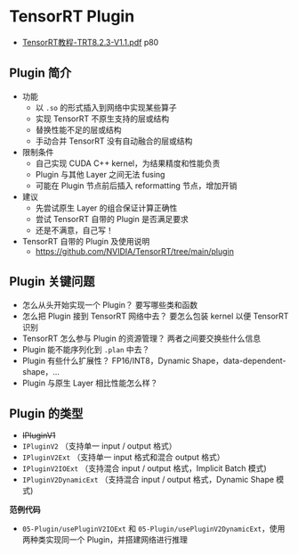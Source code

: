 # TensorRT Plugin
+ [TensorRT教程-TRT8.2.3-V1.1.pdf](https://github.com/NVIDIA/trt-samples-for-hackathon-cn/blob/master/cookbook/50-Resource/TensorRT%E6%95%99%E7%A8%8B-TRT8.2.3-V1.1.pdf) p80

## Plugin 简介
- 功能
  -  以 `.so` 的形式插入到网络中实现某些算子
  -  实现 TensorRT 不原生支持的层或结构
  -  替换性能不足的层或结构
  -  手动合并 TensorRT 没有自动融合的层或结构
- 限制条件
  -  自己实现 CUDA C++ kernel，为结果精度和性能负责
  -  Plugin 与其他 Layer 之间无法 fusing
  -  可能在 Plugin 节点前后插入 reformatting 节点，增加开销
- 建议
  -  先尝试原生 Layer 的组合保证计算正确性
  -  尝试 TensorRT 自带的 Plugin 是否满足要求
  -  还是不满意，自己写！
- TensorRT 自带的 Plugin 及使用说明
  -  https://github.com/NVIDIA/TensorRT/tree/main/plugin

## Plugin 关键问题
- 怎么从头开始实现一个 Plugin？               要写哪些类和函数
- 怎么把 Plugin 接到 TensorRT 网络中去？      要怎么包装 kernel 以便 TensorRT 识别
- TensorRT 怎么参与 Plugin 的资源管理？       两者之间要交换些什么信息
- Plugin 能不能序列化到 `.plan` 中去？
- Plugin 有些什么扩展性？                     FP16/INT8，Dynamic Shape，data-dependent-shape，…
- Plugin 与原生 Layer 相比性能怎么样？


## Plugin 的类型
- ~~IPluginV1~~
- `IPluginV2` （支持单一 input / output 格式）
- `IPluginV2Ext` （支持单一 input 格式和混合 output 格式）
- `IPluginV2IOExt` （支持混合 input / output 格式，Implicit Batch 模式)
- `IPluginV2DynamicExt` （支持混合 input / output 格式，Dynamic Shape 模式)

**范例代码**
  -  `05-Plugin/usePluginV2IOExt` 和 `05-Plugin/usePluginV2DynamicExt`，使用两种类实现同一个 Plugin，并搭建网络进行推理